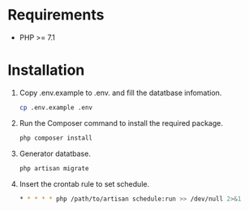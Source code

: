 # Requirements

- PHP >= 7.1


# Installation

1. Copy .env.example to .env. and fill the datatbase infomation.

   ``` sh
   cp .env.example .env
   ```

2. Run the Composer command to install the required  package.
   ``` sh
   php composer install
   ```

3. Generator datatbase.

   ```sh
   php artisan migrate
   ```

4. Insert the crontab rule to set schedule.

   ```sh
   * * * * * php /path/to/artisan schedule:run >> /dev/null 2>&1
   ```


